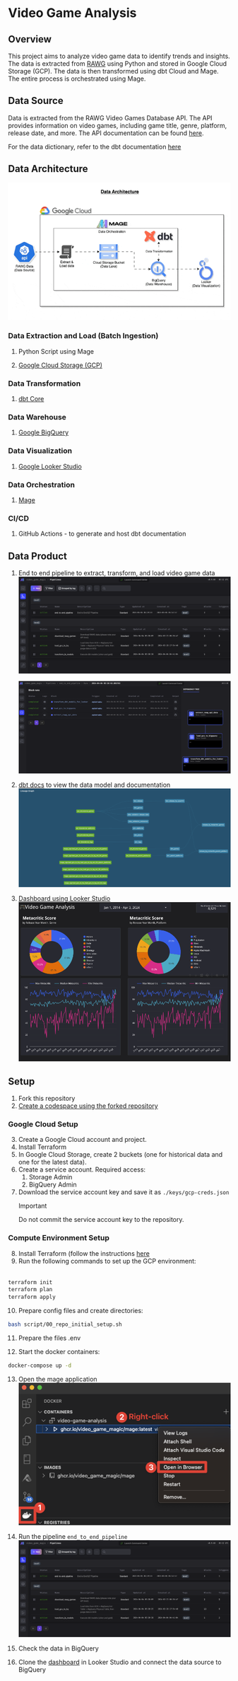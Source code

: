 # Video Game Analysis

## Overview
This project aims to analyze video game data to identify trends and insights. The data is extracted from [RAWG](https://rawg.io/apidocs) using Python and stored in Google Cloud Storage (GCP). The data is then transformed using dbt Cloud and Mage. The entire process is orchestrated using Mage.

## Data Source
Data is extracted from the RAWG Video Games Database API. The API provides information on video games, including game title, genre, platform, release date, and more. The API documentation can be found [here](https://api.rawg.io/docs/#tag/games).

For the data dictionary, refer to the dbt documentation [here](TBA)

## Data Architecture
![data-architecture](assets/data-architecture.gif)

### Data Extraction and Load (Batch Ingestion)
1. Python Script using Mage

2. [Google Cloud Storage (GCP)](https://console.cloud.google.com/storage)

### Data Transformation
1. [dbt Core](https://github.com/dbt-labs/dbt-core)

### Data Warehouse
1. [Google BigQuery](https://cloud.google.com/bigquery)

### Data Visualization
1. [Google Looker Studio](https://datastudio.google.com/)

### Data Orchestration
1. [Mage](https://www.mage.ai/)

### CI/CD
1. GitHub Actions - to generate and host dbt documentation
   

## Data Product
1. End to end pipeline to extract, transform, and load video game data
   ![mage pipeline](<./assets/mage_pipelines.png>)

   ![mage pipelien run](<./assets/mage_pipeline_e2e_run.png>)

2. [dbt docs](https://alangan17.github.io/video-game-analysis) to view the data model and documentation
   ![dbt lineage](<./assets/dbt_lineage.png>)

3. [Dashboard using Looker Studio](https://lookerstudio.google.com/reporting/787f3d23-cd50-4521-8d24-1398ea9138af/page/tEnnC)
   ![dashboard](<./assets/looker_dashboard.png>)

## Setup

1. Fork this repository
2. [Create a codespace using the forked repository](https://docs.github.com/en/codespaces/developing-in-a-codespace/creating-a-codespace-for-a-repository#creating-a-codespace-for-a-repository)

### Google Cloud Setup
3. Create a Google Cloud account and project.
4. Install Terraform
5. In Google Cloud Storage, create 2 buckets (one for historical data and one for the latest data).
6. Create a service account. Required access:
   1. Storage Admin
   2. BigQuery Admin
7. Download the service account key and save it as `./keys/gcp-creds.json`
    > [!IMPORTANT]
    > Do not commit the service account key to the repository.


### Compute Environment Setup
8. Install Terraform (follow the instructions [here](https://developer.hashicorp.com/terraform/install?product_intent=terraform)
9. Run the following commands to set up the GCP environment:
```bash

terraform init
terraform plan
terraform apply

```
10. Prepare config files and create directories:
```bash
bash script/00_repo_initial_setup.sh
```

11. Prepare the files .env

12. Start the docker containers:
```bash
docker-compose up -d
```

13. Open the mage application
    ![Open Mage](<./assets/open_mage_container.png>)

14. Run the pipeline `end_to_end_pipeline`
    ![Run Pipeline](<./assets/mage_pipelines.png>)

15. Check the data in BigQuery
16. Clone the [dashboard](https://lookerstudio.google.com/reporting/787f3d23-cd50-4521-8d24-1398ea9138af/page/tEnnC) in Looker Studio and connect the data source to BigQuery